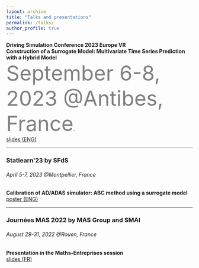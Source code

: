 ```yaml
---
layout: archive
title: "Talks and presentations"
permalink: /talks/
author_profile: true
---
```


**Driving Simulation Conference 2023 Europe VR**  
**Construction of a Surrogate Model: Multivariate Time Series Prediction with a Hybrid Model**  
<span style="color:grey; font-size:4em; ">September 6-8, 2023 @Antibes, France</span>.  
[slides (ENG)](../files/slides_dsc_2023.pdf)

***

### Statlearn'23 by SFdS
###### April 5-7, 2023 @Montpellier, France
**Calibration of AD/ADAS simulator: ABC method using a surrogate model**  
[poster (ENG)](../files/poster_statlearn.pdf)

---

### Journées MAS 2022 by MAS Group and SMAI
###### August 29-31, 2022 @Rouen, France
**Presentation in the Maths-Entreprises session**  
[slides (FR)](../files/slides_mas_2022.pdf)

